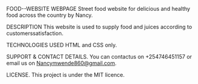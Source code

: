 FOOD--WEBSITE WEBPAGE
Street food website for delicious and healthy food across the country by Nancy.

DESCRIPTION
This website is used to supply food and juices according to customerssatisfaction.

TECHNOLOGIES USED
HTML and CSS only.

SUPPORT & CONTACT DETAILS.
You can contactus on +254746451157
or
email us on Nancymwende860@gmail.com.

LICENSE.
This project is under the MIT licence.



